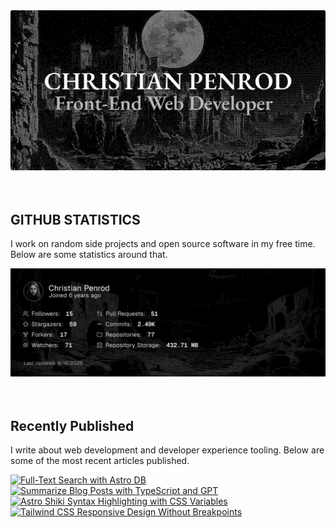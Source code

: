 
<picture>
  <source media="(prefers-color-scheme: dark)" srcset="assets/banner.dark.png?v=3f7ea7aa-4a19-4913-8ac4-42b965f00dae" width="843px" />
  <source media="(prefers-color-scheme: light)" srcset="assets/banner.light.png?v=3f7ea7aa-4a19-4913-8ac4-42b965f00dae" width="843px" />
  <img src="assets/banner.dark.png?v=3f7ea7aa-4a19-4913-8ac4-42b965f00dae" alt="Banner" width="843px" />
</picture>
<br />
<br />
<br />
<h2>GITHUB STATISTICS</h2>
<p>I work on random side projects and open source software in my free time. Below are some statistics around that.</p>
<picture>
  <source media="(prefers-color-scheme: dark)" srcset="assets/statistics.dark.png?v=3f7ea7aa-4a19-4913-8ac4-42b965f00dae" width="843px" />
  <source media="(prefers-color-scheme: light)" srcset="assets/statistics.light.png?v=3f7ea7aa-4a19-4913-8ac4-42b965f00dae" width="843px" />
  <img src="assets/statistics.dark.png?v=3f7ea7aa-4a19-4913-8ac4-42b965f00dae" alt="Github Statistics" width="843px" />
</picture>
<br />
<br />
<br />
<h2>Recently Published</h2>
<p>I write about web development and developer experience tooling. Below are some of the most recent articles published.</p>
<a href="https://christianpenrod.com/blog/full-text-search-with-astro-db"><img src="https://christianpenrod.com/blog/full-text-search-with-astro-db.png?v=3f7ea7aa-4a19-4913-8ac4-42b965f00dae" alt="Full-Text Search with Astro DB" width="421px" /></a>
<a href="https://christianpenrod.com/blog/summarize-blog-posts-with-typescript-and-gpt"><img src="https://christianpenrod.com/blog/summarize-blog-posts-with-typescript-and-gpt.png?v=3f7ea7aa-4a19-4913-8ac4-42b965f00dae" alt="Summarize Blog Posts with TypeScript and GPT" width="421px" /></a>
<a href="https://christianpenrod.com/blog/astro-shiki-syntax-highlighting-with-css-variables"><img src="https://christianpenrod.com/blog/astro-shiki-syntax-highlighting-with-css-variables.png?v=3f7ea7aa-4a19-4913-8ac4-42b965f00dae" alt="Astro Shiki Syntax Highlighting with CSS Variables" width="421px" /></a>
<a href="https://christianpenrod.com/blog/tailwindcss-responsive-design-without-breakpoints"><img src="https://christianpenrod.com/blog/tailwindcss-responsive-design-without-breakpoints.png?v=3f7ea7aa-4a19-4913-8ac4-42b965f00dae" alt="Tailwind CSS Responsive Design Without Breakpoints" width="421px" /></a>
